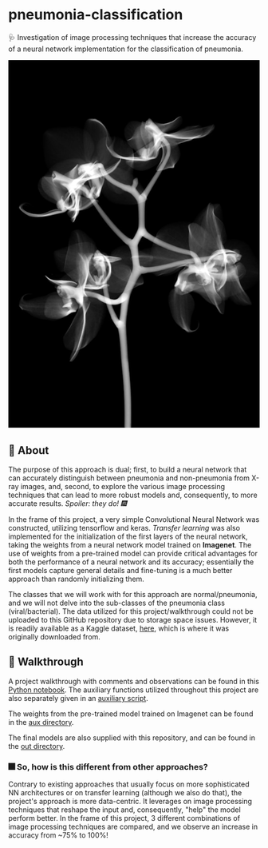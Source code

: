 # pneumonia-classification
🩺 Investigation of image processing techniques that increase the accuracy of a neural network implementation for the classification of pneumonia. 

![xray](/aes/xray.jpg)

## 📗 About

The purpose of this approach is dual; first, to build a neural network that can accurately distinguish between pneumonia and non-pneumonia from X-ray images, and, second, to explore the various image processing techniques that can lead to more robust models and, consequently, to more accurate results. *Spoiler: they do! 🎆* 

In the frame of this project, a very simple Convolutional Neural Network was constructed, utilizing tensorflow and keras. *Transfer learning* was also implemented for the initialization of the first layers of the neural network, taking the weights from a neural network model trained on **Imagenet**. The use of weights from a pre-trained model can provide critical advantages for both the performance of a neural network and its accuracy; essentially the first models capture general details and fine-tuning is a much better approach than randomly initializing them.

The classes that we will work with for this approach are normal/pneumonia, and we will not delve into the sub-classes of the pneumonia class (viral/bacterial). The data utilized for this project/walkthrough could not be uploaded to this GitHub repository due to storage space issues. However, it is readily available as a Kaggle dataset, [here](https://www.kaggle.com/datasets/paultimothymooney/chest-xray-pneumonia), which is where it was originally downloaded from.

## 👟 Walkthrough

A project walkthrough with comments and observations can be found in this [Python notebook](/src/PneumoniaClassification.ipynb). The auxiliary functions utilized throughout this project are also separately given in an [auxiliary script](/src/PneumoniaClassification.aux_arc.py).

The weights from the pre-trained model trained on Imagenet can be found in  the [aux directory](/aux/).

The final models are also supplied with this repository, and can be found in the [out directory](/out/).

### 🎆 So, how is this different from other approaches?

Contrary to existing approaches that usually focus on more sophisticated NN architectures or on transfer learning (although we also do that), the project's approach is more data-centric. It leverages on image processing techniques that reshape the input and, consequently, "help" the model perform better. In the frame of this project, 3 different combinations of image processing techniques are compared, and we observe an increase in accuracy from ~75% to 100%!
